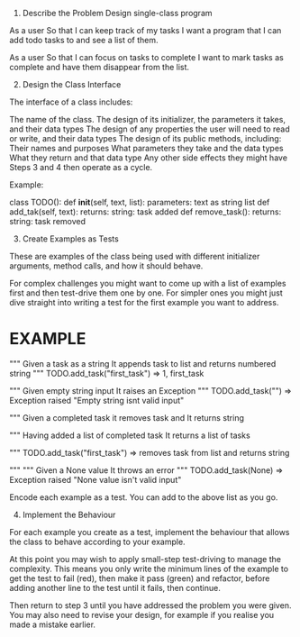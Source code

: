 1. Describe the Problem
Design single-class program

As a user
So that I can keep track of my tasks
I want a program that I can add todo tasks to and see a list of them.

As a user
So that I can focus on tasks to complete
I want to mark tasks as complete and have them disappear from the list.

2. Design the Class Interface

The interface of a class includes:

The name of the class.
The design of its initializer, the parameters it takes, and their data types
The design of any properties the user will need to read or write, and their data types
The design of its public methods, including:
Their names and purposes
What parameters they take and the data types
What they return and that data type
Any other side effects they might have
Steps 3 and 4 then operate as a cycle.

Example:

class TODO():
    def __init__(self, text, list):
parameters: text as string
            list 
def add_tak(self, text):
    returns: 
       string:  task added 
def remove_task():
    returns:
       string: task removed


3. Create Examples as Tests

These are examples of the class being used with different initializer arguments, method calls, and how it should behave.

For complex challenges you might want to come up with a list of examples first and then test-drive them one by one. For simpler ones you might just dive straight into writing a test for the first example you want to address.


# EXAMPLE

"""
Given a task as a string
It appends task to list and returns numbered string
"""
TODO.add_task("first_task") => 1, first_task

"""
Given empty string input 
It raises an Exception
"""
TODO.add_task("") =>  Exception raised "Empty string isnt valid input"

"""
Given a completed task it removes task and 
It returns string 

"""
Having added a list of completed task
It returns a list of tasks

"""
TODO.add_task("first_task") =>  removes task from list and returns string

"""
"""
Given a None value
It throws an error
"""
TODO.add_task(None) =>  Exception raised "None value isn't valid input"

Encode each example as a test. You can add to the above list as you go.

4. Implement the Behaviour

For each example you create as a test, implement the behaviour that allows the class to behave according to your example.

At this point you may wish to apply small-step test-driving to manage the complexity. This means you only write the minimum lines of the example to get the test to fail (red), then make it pass (green) and refactor, before adding another line to the test until it fails, then continue.

Then return to step 3 until you have addressed the problem you were given. You may also need to revise your design, for example if you realise you made a mistake earlier.
